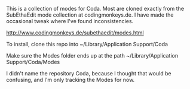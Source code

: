 This is a collection of modes for Coda. Most are cloned exactly from the SubEthaEdit
mode collection at codingmonkeys.de. I have made the occasional tweak where I've found
inconsistencies.

http://www.codingmonkeys.de/subethaedit/modes.html

To install, clone this repo into ~/Library/Application Support/Coda

Make sure the Modes folder ends up at the path ~/Library/Application Support/Coda/Modes

I didn't name the repository Coda, because I thought that would be confusing, and I'm only
tracking the Modes for now.
